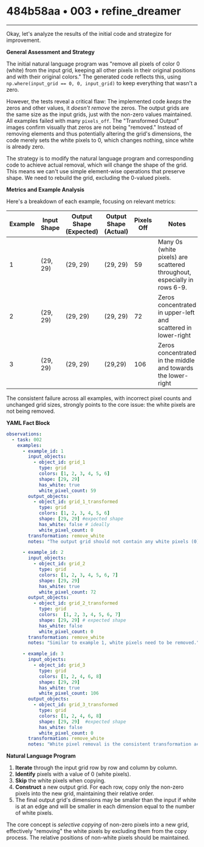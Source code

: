 # 484b58aa • 003 • refine_dreamer

---
Okay, let's analyze the results of the initial code and strategize for improvement.

**General Assessment and Strategy**

The initial natural language program was "remove all pixels of color 0 (white) from the input grid, keeping all other pixels in their original positions and with their original colors." The generated code reflects this, using `np.where(input_grid == 0, 0, input_grid)` to keep everything that wasn't a zero.

However, the tests reveal a critical flaw: The implemented code *keeps* the zeros and other values, it *doesn't remove* the zeros. The output grids are the same size as the input grids, just with the non-zero values maintained. All examples failed with many `pixels_off`. The "Transformed Output" images confirm visually that zeros are not being "removed." Instead of removing elements and thus potentially altering the grid's dimensions, the code merely sets the white pixels to 0, which changes nothing, since white is already zero.

The strategy is to modify the natural language program and corresponding code to achieve actual removal, which will change the shape of the grid. This means we can't use simple element-wise operations that preserve shape. We need to rebuild the grid, excluding the 0-valued pixels.

**Metrics and Example Analysis**

Here's a breakdown of each example, focusing on relevant metrics:

| Example | Input Shape | Output Shape (Expected) | Output Shape (Actual) | Pixels Off | Notes                                                                                           |
|---------|-------------|--------------------------|-----------------------|------------|-------------------------------------------------------------------------------------------------|
| 1       | (29, 29)    | (29, 29)     | (29, 29)   | 59  | Many 0s (white pixels) are scattered throughout, especially in rows 6-9.  |
| 2       | (29, 29)    | (29, 29)  | (29, 29)          | 72   |  Zeros concentrated in upper-left and scattered in lower-right                                                      |
| 3       | (29, 29)    | (29, 29) | (29,29)            |  106        | Zeros concentrated in the middle and towards the lower-right  |

The consistent failure across all examples, with incorrect pixel counts and unchanged grid sizes, strongly points to the core issue: the white pixels are not being removed.

**YAML Fact Block**

```yaml
observations:
  - task: 002
    examples:
      - example_id: 1
        input_objects:
          - object_id: grid_1
            type: grid
            colors: [1, 2, 3, 4, 5, 6]
            shape: [29, 29]
            has_white: true
            white_pixel_count: 59
        output_objects:
          - object_id: grid_1_transformed
            type: grid
            colors: [1, 2, 3, 4, 5, 6]
            shape: [29, 29] #expected shape
            has_white: false # ideally
            white_pixel_count: 0
        transformation: remove_white
        notes: "The output grid should not contain any white pixels (0). The positions of other color pixels should be maintained relative to each other."

      - example_id: 2
        input_objects:
          - object_id: grid_2
            type: grid
            colors: [1, 2, 3, 4, 5, 6, 7]
            shape: [29, 29]
            has_white: true
            white_pixel_count: 72
        output_objects:
          - object_id: grid_2_transformed
            type: grid
            colors:  [1, 2, 3, 4, 5, 6, 7]
            shape: [29, 29] # expected shape
            has_white: false
            white_pixel_count: 0
        transformation: remove_white
        notes: "Similar to example 1, white pixels need to be removed."

      - example_id: 3
        input_objects:
          - object_id: grid_3
            type: grid
            colors: [1, 2, 4, 6, 8]
            shape: [29, 29]
            has_white: true
            white_pixel_count: 106
        output_objects:
          - object_id: grid_3_transformed
            type: grid
            colors: [1, 2, 4, 6, 8]
            shape: [29, 29]  #expected shape
            has_white: false
            white_pixel_count: 0
        transformation: remove_white
        notes: "White pixel removal is the consistent transformation across all examples."
```

**Natural Language Program**

1.  **Iterate** through the input grid row by row and column by column.
2.  **Identify** pixels with a value of 0 (white pixels).
3. **Skip** the white pixels when copying.
4.  **Construct** a new output grid. For each row, copy only the non-zero pixels into the new grid, maintaining their relative order.
5. The final output grid's dimensions may be smaller than the input if white is at an edge and will be smaller in each dimension equal to the number of white pixels.

The core concept is *selective copying* of non-zero pixels into a new grid, effectively "removing" the white pixels by excluding them from the copy process. The relative positions of non-white pixels should be maintained.

